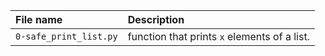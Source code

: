 | File name | Description |
| :-------- | :---------- |
| `0-safe_print_list.py` | function that prints `x` elements of a list. |
